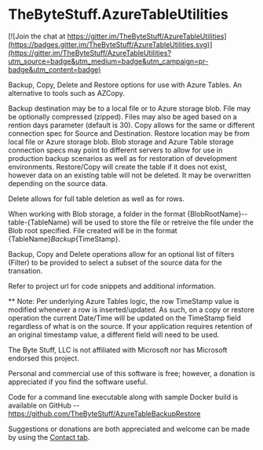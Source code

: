 # TheByteStuff.AzureTableUtilities

[![Join the chat at https://gitter.im/TheByteStuff/AzureTableUtilities](https://badges.gitter.im/TheByteStuff/AzureTableUtilities.svg)](https://gitter.im/TheByteStuff/AzureTableUtilities?utm_source=badge&utm_medium=badge&utm_campaign=pr-badge&utm_content=badge)

Backup, Copy, Delete and Restore options for use with Azure Tables.  An alternative to tools such as AZCopy.


Backup destination may be to a local file or to Azure storage blob.  File may be optionally compressed (zipped).  Files may also be aged based on a rention days parameter (default is 30).
Copy allows for the same or different connection spec for Source and Destination.
Restore location may be from local file or Azure storage blob.
Blob storage and Azure Table storage connection specs may point to different servers to allow for use in production backup scenarios as well as for restoration of development environments.
Restore/Copy will create the table if it does not exist, however data on an existing table will not be deleted. It may be overwritten depending on the source data.

Delete allows for full table deletion as well as for rows.

When working with Blob storage, a folder in the format {BlobRootName}--table-{TableName} will be used to store the file or retreive the file under the Blob root specified.
File created will be in the format {TableName}_Backup_{TimeStamp}.

Backup, Copy and Delete operations allow for an optional list of filters (Filter) to be provided to select a subset of the source data for the transation.

Refer to project url for code snippets and additional information.


** Note: Per underlying Azure Tables logic, the row TimeStamp value is modified whenever a row is inserted/updated.  As such, on a copy or restore operation the current Date/Time will be updated on the TimeStamp field regardless of what is on the source.
If your application requires retention of an original timestamp value, a different field will need to be used.


The Byte Stuff, LLC is not affiliated with Microsoft nor has Microsoft endorsed this project.

Personal and commercial use of this software is free; however, a donation is appreciated if you find the software useful.

Code for a command line executable along with sample Docker build is available on GitHub -- https://github.com/TheByteStuff/AzureTableBackupRestore

Suggestions or donations are both appreciated and welcome can be made by using the [Contact tab](https://www.thebytestuff.com/Contact?utm_source=nuget&amp;utm_medium=www&amp;utm_campaign=AzureTableUtilities).
